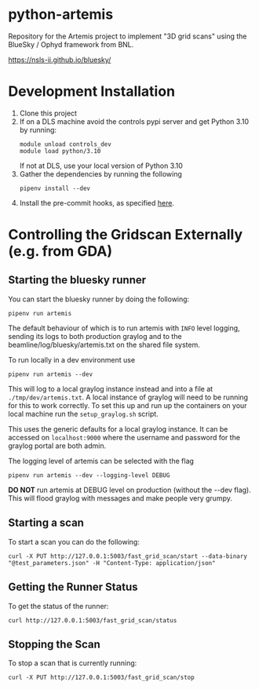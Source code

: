 # python-artemis

Repository for the Artemis project to implement "3D grid scans" using the BlueSky / Ophyd framework from BNL. 

https://nsls-ii.github.io/bluesky/


Development Installation
=================

1. Clone this project 
1. If on a DLS machine avoid the controls pypi server and get Python 3.10 by running:
    ```
    module unload controls_dev
    module load python/3.10
    ```
    If not at DLS, use your local version of Python 3.10
1. Gather the dependencies by running the following
    ```
    pipenv install --dev
    ```
1. Install the pre-commit hooks, as specified [here](https://pre-commit.com/#3-install-the-git-hook-scripts).


Controlling the Gridscan Externally (e.g. from GDA)
=====================

Starting the bluesky runner
-------------------------
You can start the bluesky runner by doing the following:
```
pipenv run artemis
```
The default behaviour of which is to run artemis with `INFO` level logging, sending its logs to both production graylog and to the beamline/log/bluesky/artemis.txt on the shared file system. 

To run locally in a dev environment use
```
pipenv run artemis --dev
```
This will log to a local graylog instance instead and into a file at `./tmp/dev/artemis.txt`. A local instance of graylog will need to be running for this to work correctly. To set this up and run up the containers on your local machine run the `setup_graylog.sh` script.

This uses the generic defaults for a local graylog instance. It can be accessed on `localhost:9000` where the username and password for the graylog portal are both admin.

The logging level of artemis can be selected with the flag
```
pipenv run artemis --dev --logging-level DEBUG
```

**DO NOT** run artemis at DEBUG level on production (without the --dev flag). This will flood graylog with messages and make people very grumpy.


Starting a scan
--------------

To start a scan you can do the following:
```
curl -X PUT http://127.0.0.1:5003/fast_grid_scan/start --data-binary "@test_parameters.json" -H "Content-Type: application/json"
```

Getting the Runner Status
------------------------

To get the status of the runner:
```
curl http://127.0.0.1:5003/fast_grid_scan/status
```

Stopping the Scan
-----------------

To stop a scan that is currently running:
```
curl -X PUT http://127.0.0.1:5003/fast_grid_scan/stop

```